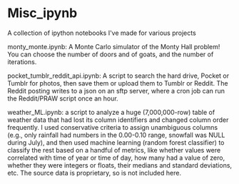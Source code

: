 Misc_ipynb
==========

A collection of ipython notebooks I've made for various projects

monty_monte.ipynb: A Monte Carlo simulator of the Monty Hall problem! You can choose the number of doors and of goats, and the number of iterations.

pocket_tumblr_reddit_api.ipynb: A script to search the hard drive, Pocket or Tumblr for photos, then save them or upload them to Tumblr or Reddit. The Reddit posting writes to a json on an sftp server, where a cron job can run the Reddit/PRAW script once an hour.

weather_ML.ipynb: a script to analyze a huge (7,000,000-row) table of weather data that had lost its column identifiers and changed column order frequently. I used conservative criteria to assign unambiguous columns (e.g., only rainfall had numbers in the 0.00-0.10 range, snowfall was NULL during July), and then used machine learning (random forest classifier) to classify the rest based on a handful of metrics, like whether values were correlated with time of year or time of day, how many had a value of zero, whether they were integers or floats, their medians and standard deviations, etc. The source data is proprietary, so is not included here.

